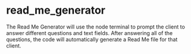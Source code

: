 # read_me_generator

The Read Me Generator will use the node terminal to prompt the client to answer different questions and text fields. After answering all of the questions, the code will automatically generate a Read Me file for that client.
